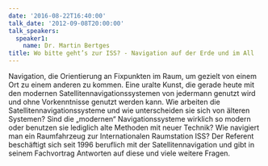 ```yaml
---
date: '2016-08-22T16:40:00'
talk_date: '2012-09-08T20:00:00'
talk_speakers:
  speaker1:
    name: Dr. Martin Bertges
title: Wo bitte geht’s zur ISS? - Navigation auf der Erde und im All
---
```

Navigation, die Orientierung an Fixpunkten im Raum, um gezielt von einem Ort zu einem anderen zu kommen. Eine uralte Kunst, die gerade heute mit den modernen Satellitennavigationssystemen von jedermann genutzt wird und ohne Vorkenntnisse genutzt werden kann. Wie arbeiten die Satellitennavigationssysteme und wie unterscheiden sie sich von älteren Systemen? Sind die „modernen“ Navigationssysteme wirklich so modern oder benutzen sie lediglich alte Methoden mit neuer Technik? Wie navigiert man ein Raumfahrzeug zur Internationalen Raumstation ISS? Der Referent beschäftigt sich seit 1996 beruflich mit der Satellitennavigation und gibt in seinem Fachvortrag Antworten auf diese und viele weitere Fragen.